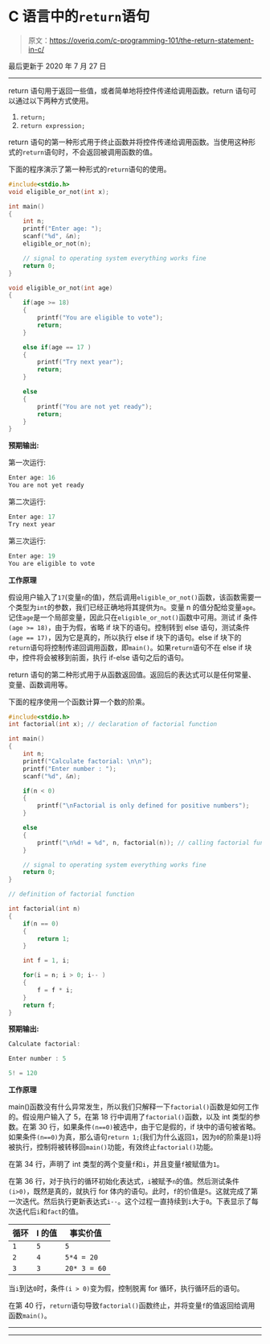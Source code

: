 # C 语言中的`return`语句

> 原文：<https://overiq.com/c-programming-101/the-return-statement-in-c/>

最后更新于 2020 年 7 月 27 日

* * *

return 语句用于返回一些值，或者简单地将控件传递给调用函数。return 语句可以通过以下两种方式使用。

1.  `return;`
2.  `return expression;`

return 语句的第一种形式用于终止函数并将控件传递给调用函数。当使用这种形式的`return`语句时，不会返回被调用函数的值。

下面的程序演示了第一种形式的`return`语句的使用。

```c
#include<stdio.h>
void eligible_or_not(int x);

int main()
{
    int n;
    printf("Enter age: ");
    scanf("%d", &n);
    eligible_or_not(n);

    // signal to operating system everything works fine
    return 0;
}

void eligible_or_not(int age)
{
    if(age >= 18)
    {
        printf("You are eligible to vote");
        return;
    }

    else if(age == 17 )
    {
        printf("Try next year");
        return;
    }

    else
    {
        printf("You are not yet ready");
        return;
    }
}

```

**预期输出:**

第一次运行:

```c
Enter age: 16
You are not yet ready

```

第二次运行:

```c
Enter age: 17
Try next year

```

第三次运行:

```c
Enter age: 19
You are eligible to vote

```

**工作原理**

假设用户输入了`17`(变量`n`的值)，然后调用`eligible_or_not()`函数，该函数需要一个类型为`int`的参数，我们已经正确地将其提供为`n`。变量 n 的值分配给变量`age`。记住`age`是一个局部变量，因此只在`eligible_or_not()`函数中可用。测试 if 条件`(age >= 18)`，由于为假，省略 if 块下的语句。控制转到 else 语句，测试条件`(age == 17)`，因为它是真的，所以执行 else if 块下的语句。else if 块下的`return`语句将控制传递回调用函数，即`main()`。如果`return`语句不在 else if 块中，控件将会被移到前面，执行 if-else 语句之后的语句。

return 语句的第二种形式用于从函数返回值。返回后的表达式可以是任何常量、变量、函数调用等。

下面的程序使用一个函数计算一个数的阶乘。

```c
#include<stdio.h>
int factorial(int x); // declaration of factorial function

int main()
{
    int n;
    printf("Calculate factorial: \n\n");
    printf("Enter number : ");
    scanf("%d", &n);

    if(n < 0)
    {
        printf("\nFactorial is only defined for positive numbers");
    }

    else
    {
        printf("\n%d! = %d", n, factorial(n)); // calling factorial function
    }

    // signal to operating system everything works fine
    return 0;
}

// definition of factorial function

int factorial(int n)
{
    if(n == 0)
    {
        return 1;
    }

    int f = 1, i;

    for(i = n; i > 0; i-- )
    {
        f = f * i;
    }
    return f;
}

```

**预期输出:**

```c
Calculate factorial:

Enter number : 5

5! = 120

```

**工作原理**

main()函数没有什么异常发生，所以我们只解释一下`factorial()`函数是如何工作的。假设用户输入了 5，在第 18 行中调用了`factorial()`函数，以及 int 类型的参数。在第 30 行，如果条件`(n==0)`被选中，由于它是假的，if 块中的语句被省略。如果条件`(n==0)`为真，那么语句`return 1;`(我们为什么返回`1`，因为`0`的阶乘是`1`)将被执行，控制将被转移回`main()`功能，有效终止`factorial()`功能。

在第 34 行，声明了 int 类型的两个变量`f`和`i`，并且变量`f`被赋值为`1`。

在第 36 行，对于执行的循环初始化表达式，`i`被赋予`n`的值。然后测试条件`(i>0)`，既然是真的，就执行 for 体内的语句。此时，`f`的价值是`5`。这就完成了第一次迭代。然后执行更新表达式`i--`。这个过程一直持续到`i`大于`0`。下表显示了每次迭代后`i`和`fact`的值。

| 循环 | I 的值 | 事实价值 |
| --- | --- | --- |
| `1` | `5` | `5` |
| `2` | `4` | `5*4 = 20` |
| `3` | `3` | `20* 3 = 60` |

当`i`到达`0`时，条件`(i > 0)`变为假，控制脱离 for 循环，执行循环后的语句。

在第 40 行，`return`语句导致`factorial()`函数终止，并将变量`f`的值返回给调用函数`main()`。

* * *

* * *